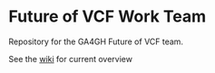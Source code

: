 # Future of VCF Work Team

Repository for the GA4GH Future of VCF team. 

See the [wiki](https://github.com/ga4gh/future-of-vcf/wiki) for current overview
